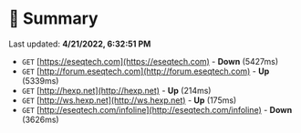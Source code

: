 # 📖 Summary
Last updated: **4/21/2022, 6:32:51 PM**

- `GET` [https://eseqtech.com](https://eseqtech.com) - **Down** (5427ms)
- `GET` [http://forum.eseqtech.com](http://forum.eseqtech.com) - **Up** (5339ms)
- `GET` [http://hexp.net](http://hexp.net) - **Up** (214ms)
- `GET` [http://ws.hexp.net](http://ws.hexp.net) - **Up** (175ms)
- `GET` [http://eseqtech.com/infoline](http://eseqtech.com/infoline) - **Down** (3626ms)
